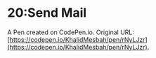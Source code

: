# 20:Send Mail

A Pen created on CodePen.io. Original URL: [https://codepen.io/KhalidMesbah/pen/rNyLJzr](https://codepen.io/KhalidMesbah/pen/rNyLJzr).


